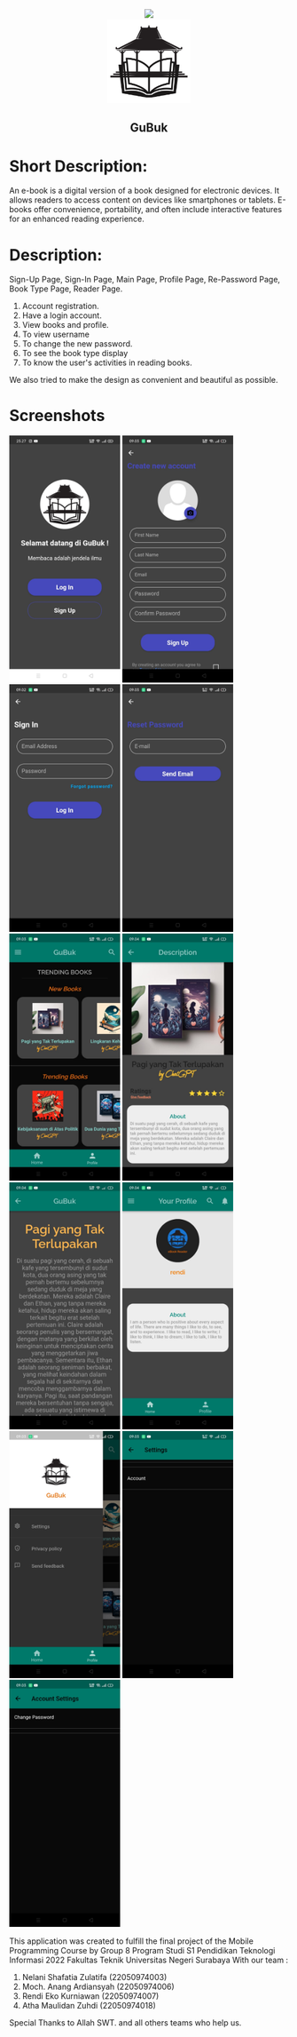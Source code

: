 <div align="center">
  <img src="/assets/images/Poster.png" width="550"/>
</div>
<div align="center">
  <img src="/assets/images/omah.png" width="150"/>
  <h2>GuBuk</h2>
</div>

# Short Description:
An e-book is a digital version of a book designed for electronic devices. It allows readers to access content on devices like smartphones or tablets. E-books offer convenience, portability, and often include interactive features for an enhanced reading experience.

# Description:
Sign-Up Page,
Sign-In Page,
Main Page,
Profile Page,
Re-Password Page,
Book Type Page,
Reader Page.

1. Account registration.
2. Have a login account.
3. View books and profile.
4. To view username 
5. To change the new password.
6. To see the book type display 
7. To know the user's activities in reading books.

We also tried to make the design as convenient and beautiful as possible.

# Screenshots
<img src="/assets/pdf/1.jpg" width="200"/> <img src="/assets/pdf/2.jpg" width="200"/> <img src="/assets/pdf/3.jpg" width="200"/> <img src="/assets/pdf/4.jpg" width="200"/> <img src="/assets/pdf/5.jpg" width="200"/> <img src="/assets/pdf/6.jpg" width="200"/> <img src="/assets/pdf/7.jpg" width="200"/> <img src="/assets/pdf/8.jpg" width="200"/> <img src="/assets/pdf/9.jpg" width="200"/> <img src="/assets/pdf/10.jpg" width="200"/> <img src="/assets/pdf/11.jpg" width="200"/>

This application was created to fulfill the final project of the Mobile Programming Course by Group 8 Program Studi S1 Pendidikan Teknologi Informasi 2022 Fakultas Teknik Universitas Negeri Surabaya With our team :
1. Nelani Shafatia Zulatifa (22050974003)
2. Moch. Anang Ardiansyah (22050974006)
3. Rendi Eko Kurniawan (22050974007)
4. Atha Maulidan Zuhdi (22050974018)

Special Thanks to 
Allah SWT. 
and all others teams who help us.
